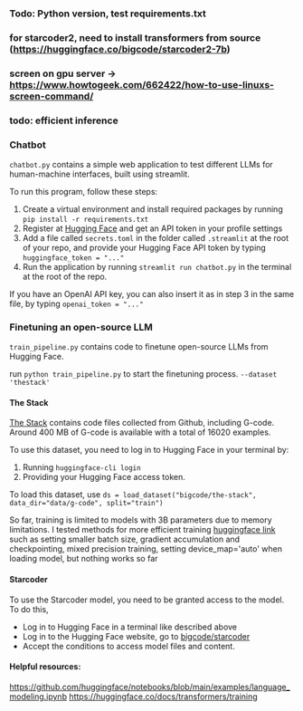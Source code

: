 ### Todo: Python version, test requirements.txt
### for starcoder2, need to install transformers from source (https://huggingface.co/bigcode/starcoder2-7b)
### screen on gpu server -> https://www.howtogeek.com/662422/how-to-use-linuxs-screen-command/
### todo: efficient inference
### Chatbot
```chatbot.py``` contains a simple web application to test different LLMs for human-machine interfaces, built using streamlit.

To run this program, follow these steps:
<ol>
  <li> Create a virtual environment and install required 
    packages by running <code>pip install -r requirements.txt</code>
  </li>
  <li> Register at <a href="https://huggingface.co">Hugging Face</a> and get an API token in your profile settings </li>
  <li> Add a file called <code>secrets.toml</code> in the folder called <code>.streamlit</code> at the root of your repo, and provide your Hugging Face API token by typing <code>huggingface_token = "..."</code>
  <li> Run the application by running <code>streamlit run chatbot.py</code> in the terminal at the root of the repo. </li> 
</ol>

If you have an OpenAI API key, you can also insert it as in step 3 in the same file, by typing <code>openai_token = "..."</code>

### Finetuning an open-source LLM

```train_pipeline.py``` contains code to finetune open-source LLMs from Hugging Face. 

run ```python train_pipeline.py``` to start the finetuning process.
```--dataset 'thestack'```

#### The Stack 
[The Stack](https://huggingface.co/datasets/bigcode/the-stack) contains code files collected from Github, including G-code.
Around 400 MB of G-code is available with a total of 16020 examples.

To use this dataset, you need to log in to Hugging Face in your terminal by:
1. Running ```huggingface-cli login```
2. Providing your Hugging Face access token.

To load this dataset, use ```ds = load_dataset("bigcode/the-stack", data_dir="data/g-code", split="train")```


So far, training is limited to models with 3B parameters due to memory limitations. I tested methods for more efficient training
[huggingface link](https://huggingface.co/docs/transformers/main/en/perf_train_gpu_one#using--accelerate)
such as setting smaller batch size, gradient accumulation and checkpointing, mixed precision training, setting device_map='auto'
when loading model, but nothing works so far



#### Starcoder
To use the Starcoder model, you need to be granted access to the model. To do this,
- Log in to Hugging Face in a terminal like described above
- Log in to the Hugging Face website, go to [bigcode/starcoder](https://huggingface.co/bigcode/starcoder)
- Accept the conditions to access model files and content.

#### Helpful resources:
https://github.com/huggingface/notebooks/blob/main/examples/language_modeling.ipynb
https://huggingface.co/docs/transformers/training

